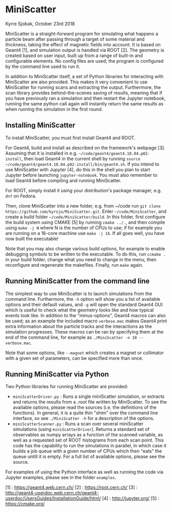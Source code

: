 # MiniScatter

Kyrre Sjobak, October 23rd 2018

MiniScatter is a straight-forward program for simulating what happens a particle beam after passing through a target of some material and thickness, taking the effect of magnetic fields into account.
It is based on Geant4 [1], and simulation output is handled via ROOT [2].
The geometry is created based on user input, built up from a range of built-in and configurable elements.
No config files are used; the program is configured by the command line used to run it.

In addition to MiniScatter itself, a set of Python libraries for interacting with MiniScatter are also provided.
This makes it very convenient to use MiniScatter for running scans and extracting the output.
Furthermore, the scan library provides behind-the-scenes saving of results, meaning that if you have previously ran a simulation and then restart the Jupyter notebook, running the same python call again will instantly return the same results as when running the simulation in the first round.

## Installing MiniScatter

To install MiniScatter, you must first install Geant4 and ROOT.

For Geant4, build and install as described on the framework's webpage [3].
Assuming that it is installed in e.g. `~/code/geant4/geant4.10.04.p02-install`, then load Geant4 in the current shell by running `source ~/code/geant4/geant4.10.04.p02-install/bin/geant4.sh`.
If you intend to use MiniScatter with Jupyter [4], do this in the shell you plan to start Jupyter before launching `jupyter-notebook`.
You must also remember to load Geant4 before compiling and running MiniScatter.

For ROOT, simply install it using your distribution's package manager, e.g. `dnf` on Fedora.

Then, clone MiniScatter into a new folder, e.g. from ~/code run `git clone https://github.com/kyrsjo/MiniScatter.git`.
Enter `~/code/MiniScatter`, and create a build folder `~/code/MiniScatter/build`.
In this folder, first configure the build system using CMAKE [5] by running `cmake ../.`, and then compile using `make -j N` where N is the number of CPUs to use; if for example you are running on a 16-core machine use `make -j 16`.
If all goes well, you have now built the executable!

Note that you may also change various build options, for example to enable debugging symbols to be written to the executable.
To do this, run `ccmake .` in your build folder, change what you need to change in the menu, then reconfigure and regenerate the makefiles.
Finally, run `make` again.

## Running MiniScatter from the command line

The simplest way to use MiniScatter is to launch simulations from the command line.
Furthermore, the `-h` option will show you a list of available options and their default values, and `-g` will open the standard Geant4 GUI which is useful to check what the geometry looks like and how typical events look like.
In addition to the "minus-options", Geant4 macros can also be used; as an example the included macro `verbose.mac` makes Geant4 print extra information about the particle tracks and the interactions as the simulation progresses.
These macros can be ran by specifying them at the end of the command line, for example as `./MiniScatter -n 10 -- verbose.mac`.

Note that some options, like `--magnet` which creates a magnet or collimator with a given set of parameters, can be specified more than once.

## Running MiniScatter via Python

Two Python libraries for running MiniScatter are provided:
 * `miniScatterDriver.py`  : Runs a single miniScatter simulation, or extracts and returns the results from a .root file written by MiniScatter.
 To see the available options, please read the sources (i.e. the definitions of the functions).
 In general, it is a quite thin "shim" over the command line interface, so see `./MiniScatter -h` for a description of the options.
 * `miniScatterScanner.py` : Runs a scan over several miniScatter simulations (using `miniScatterDriver`).
 Returns a standard set of observables as numpy arrays as a function of the scanned variable, as well as a requested set of ROOT histograms from each scan point.
 This code has the capability to run the simulations in parallel, in which case it builds a job queue with a given number of CPUs which then "eats" the queue untill it is empty.
 For a full list of available options, please see the source.

For examples of using the Python interface as well as running the code via Jupyter examples, please see in the folder `examples`.

[1] : https://geant4.web.cern.ch/
[2] : https://root.cern.ch/
[3] : http://geant4-userdoc.web.cern.ch/geant4-userdoc/UsersGuides/InstallationGuide/html/
[4] : http://jupyter.org/
[5] : https://cmake.org/
